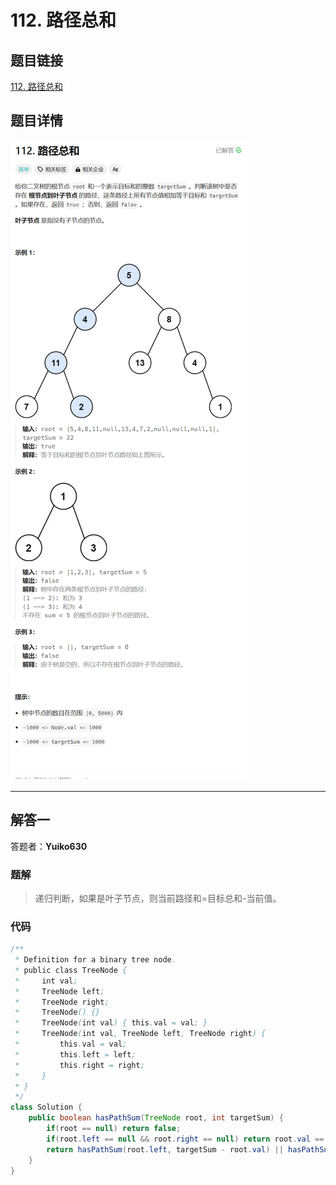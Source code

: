 # 112. 路径总和
## 题目链接  
[112. 路径总和](https://leetcode.cn/problems/path-sum/description/)
## 题目详情
![题目图片](Img/112.png)

***
## 解答一
答题者：**Yuiko630**

### 题解
>递归判断，如果是叶子节点，则当前路径和=目标总和-当前值。

### 代码
``` Java
/**
 * Definition for a binary tree node.
 * public class TreeNode {
 *     int val;
 *     TreeNode left;
 *     TreeNode right;
 *     TreeNode() {}
 *     TreeNode(int val) { this.val = val; }
 *     TreeNode(int val, TreeNode left, TreeNode right) {
 *         this.val = val;
 *         this.left = left;
 *         this.right = right;
 *     }
 * }
 */
class Solution {
    public boolean hasPathSum(TreeNode root, int targetSum) {
        if(root == null) return false;
        if(root.left == null && root.right == null) return root.val == targetSum;
        return hasPathSum(root.left, targetSum - root.val) || hasPathSum(root.right, targetSum - root.val);
    }
}
```



